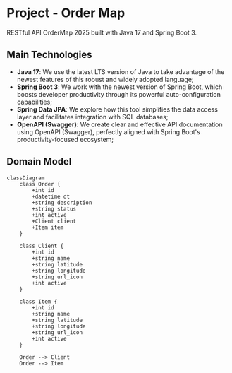 # Project - Order Map

RESTful API OrderMap 2025 built with Java 17 and Spring Boot 3.

## Main Technologies

- **Java 17**: We use the latest LTS version of Java to take advantage of the newest features of this robust and widely adopted language;
- **Spring Boot 3**: We work with the newest version of Spring Boot, which boosts developer productivity through its powerful auto-configuration capabilities;
- **Spring Data JPA**: We explore how this tool simplifies the data access layer and facilitates integration with SQL databases;
- **OpenAPI (Swagger)**: We create clear and effective API documentation using OpenAPI (Swagger), perfectly aligned with Spring Boot's productivity-focused ecosystem;

## Domain Model

```mermaid
classDiagram
    class Order {
        +int id
        +datetime dt
        +string description
        +string status
        +int active
        +Client client
        +Item item
    }

    class Client {
        +int id
        +string name
        +string latitude
        +string longitude
        +string url_icon
        +int active
    }

    class Item {
        +int id
        +string name
        +string latitude
        +string longitude
        +string url_icon
        +int active
    }

    Order --> Client
    Order --> Item
```